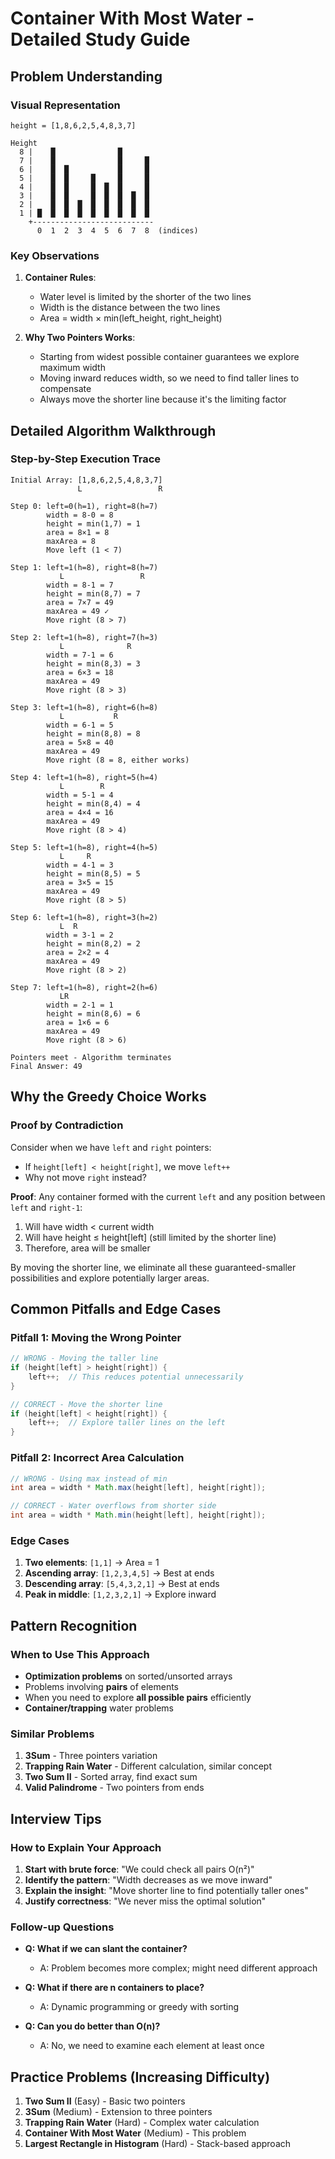 # Container With Most Water - Detailed Study Guide

## Problem Understanding

### Visual Representation
```
height = [1,8,6,2,5,4,8,3,7]

Height
  8 |    █              █
  7 |    █              █     █
  6 |    █  █           █     █
  5 |    █  █     █     █     █
  4 |    █  █     █  █  █     █
  3 |    █  █     █  █  █  █  █
  2 |    █  █  █  █  █  █  █  █
  1 | █  █  █  █  █  █  █  █  █
    +---------------------------
      0  1  2  3  4  5  6  7  8  (indices)
```

### Key Observations
1. **Container Rules**:
   - Water level is limited by the shorter of the two lines
   - Width is the distance between the two lines
   - Area = width × min(left_height, right_height)

2. **Why Two Pointers Works**:
   - Starting from widest possible container guarantees we explore maximum width
   - Moving inward reduces width, so we need to find taller lines to compensate
   - Always move the shorter line because it's the limiting factor

## Detailed Algorithm Walkthrough

### Step-by-Step Execution Trace

```
Initial Array: [1,8,6,2,5,4,8,3,7]
               L                 R

Step 0: left=0(h=1), right=8(h=7)
        width = 8-0 = 8
        height = min(1,7) = 1
        area = 8×1 = 8
        maxArea = 8
        Move left (1 < 7)

Step 1: left=1(h=8), right=8(h=7)
           L                 R
        width = 8-1 = 7
        height = min(8,7) = 7
        area = 7×7 = 49
        maxArea = 49 ✓
        Move right (8 > 7)

Step 2: left=1(h=8), right=7(h=3)
           L              R
        width = 7-1 = 6
        height = min(8,3) = 3
        area = 6×3 = 18
        maxArea = 49
        Move right (8 > 3)

Step 3: left=1(h=8), right=6(h=8)
           L           R
        width = 6-1 = 5
        height = min(8,8) = 8
        area = 5×8 = 40
        maxArea = 49
        Move right (8 = 8, either works)

Step 4: left=1(h=8), right=5(h=4)
           L        R
        width = 5-1 = 4
        height = min(8,4) = 4
        area = 4×4 = 16
        maxArea = 49
        Move right (8 > 4)

Step 5: left=1(h=8), right=4(h=5)
           L     R
        width = 4-1 = 3
        height = min(8,5) = 5
        area = 3×5 = 15
        maxArea = 49
        Move right (8 > 5)

Step 6: left=1(h=8), right=3(h=2)
           L  R
        width = 3-1 = 2
        height = min(8,2) = 2
        area = 2×2 = 4
        maxArea = 49
        Move right (8 > 2)

Step 7: left=1(h=8), right=2(h=6)
           LR
        width = 2-1 = 1
        height = min(8,6) = 6
        area = 1×6 = 6
        maxArea = 49
        Move right (8 > 6)

Pointers meet - Algorithm terminates
Final Answer: 49
```

## Why the Greedy Choice Works

### Proof by Contradiction
Consider when we have `left` and `right` pointers:
- If `height[left] < height[right]`, we move `left++`
- Why not move `right` instead?

**Proof**: Any container formed with the current `left` and any position between `left` and `right-1`:
1. Will have width < current width
2. Will have height ≤ height[left] (still limited by the shorter line)
3. Therefore, area will be smaller

By moving the shorter line, we eliminate all these guaranteed-smaller possibilities and explore potentially larger areas.

## Common Pitfalls and Edge Cases

### Pitfall 1: Moving the Wrong Pointer
```java
// WRONG - Moving the taller line
if (height[left] > height[right]) {
    left++;  // This reduces potential unnecessarily
}

// CORRECT - Move the shorter line
if (height[left] < height[right]) {
    left++;  // Explore taller lines on the left
}
```

### Pitfall 2: Incorrect Area Calculation
```java
// WRONG - Using max instead of min
int area = width * Math.max(height[left], height[right]);

// CORRECT - Water overflows from shorter side
int area = width * Math.min(height[left], height[right]);
```

### Edge Cases
1. **Two elements**: `[1,1]` → Area = 1
2. **Ascending array**: `[1,2,3,4,5]` → Best at ends
3. **Descending array**: `[5,4,3,2,1]` → Best at ends
4. **Peak in middle**: `[1,2,3,2,1]` → Explore inward

## Pattern Recognition

### When to Use This Approach
- **Optimization problems** on sorted/unsorted arrays
- Problems involving **pairs** of elements
- When you need to explore **all possible pairs** efficiently
- **Container/trapping** water problems

### Similar Problems
1. **3Sum** - Three pointers variation
2. **Trapping Rain Water** - Different calculation, similar concept
3. **Two Sum II** - Sorted array, find exact sum
4. **Valid Palindrome** - Two pointers from ends

## Interview Tips

### How to Explain Your Approach
1. **Start with brute force**: "We could check all pairs O(n²)"
2. **Identify the pattern**: "Width decreases as we move inward"
3. **Explain the insight**: "Move shorter line to find potentially taller ones"
4. **Justify correctness**: "We never miss the optimal solution"

### Follow-up Questions
- **Q: What if we can slant the container?**
  - A: Problem becomes more complex; might need different approach
  
- **Q: What if there are n containers to place?**
  - A: Dynamic programming or greedy with sorting

- **Q: Can you do better than O(n)?**
  - A: No, we need to examine each element at least once

## Practice Problems (Increasing Difficulty)
1. **Two Sum II** (Easy) - Basic two pointers
2. **3Sum** (Medium) - Extension to three pointers
3. **Trapping Rain Water** (Hard) - Complex water calculation
4. **Container With Most Water** (Medium) - This problem
5. **Largest Rectangle in Histogram** (Hard) - Stack-based approach